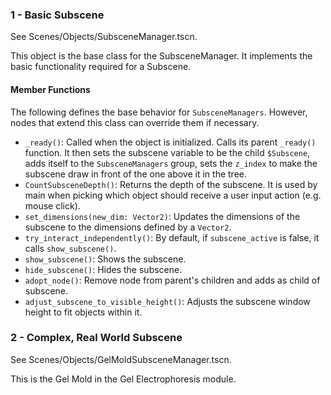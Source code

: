 ### 1 - Basic Subscene

See Scenes/Objects/SubsceneManager.tscn.

This object is the base class for the SubsceneManager. It implements the basic functionality required for a Subscene.

#### Member Functions
The following defines the base behavior for `SubsceneManagers`. However, nodes that extend this class can override them if necessary.
- `_ready()`: Called when the object is initialized. Calls its parent `_ready()` function. It then sets the subscene variable to be the child `$Subscene`, adds itself to the `SubsceneManagers` group, sets the `z_index` to make the subscene draw in front of the one above it in the tree.
- `CountSubsceneDepth()`: Returns the depth of the subscene. It is used by main when picking which object should receive a user input action (e.g. mouse click).
- `set_dimensions(new_dim: Vector2)`: Updates the dimensions of the subscene to the dimensions defined by a `Vector2`.
- `try_interact_independently()`: By default, if `subscene_active` is false, it calls `show_subscene()`.
- `show_subscene()`: Shows the subscene.
- `hide_subscene()`: Hides the subscene.
- `adopt_node()`: Remove node from parent's children and adds as child of subscene.
- `adjust_subscene_to_visible_height()`: Adjusts the subscene window height to fit objects within it. 

### 2 - Complex, Real World Subscene

See Scenes/Objects/GelMoldSubsceneManager.tscn.

This is the Gel Mold in the Gel Electrophoresis module.
